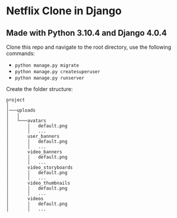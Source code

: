 # Netflix Clone in Django
## Made with Python 3.10.4 and Django 4.0.4


Clone this repo and navigate to the root directory, use the following commands:

- `python manage.py migrate`
- `python manage.py createsuperuser`
- `python manage.py runserver`

Create the folder structure:
```
project
│
│───uploads
│   │
│   └───avatars
│       │   default.png
│       │   ...
│       user_banners
│       │   default.png
│       │   ...
│       video_banners
│       │   default.png
│       │   ...
│       video_storyboards
│       │   default.png
│       │   ...
│       video_thumbnails
│       │   default.png
│       │   ...
│       videos
│       │   default.png
│       │   ...
```